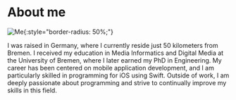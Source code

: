 # About me

![Me](/images/protrait.png){:style="border-radius: 50%;"}

I was raised in Germany, where I currently reside just 50 kilometers from Bremen. I received my education in Media Informatics and Digital Media at the University of Bremen, where I later earned my PhD in Engineering. My career has been centered on mobile application development, and I am particularly skilled in programming for iOS using Swift. Outside of work, I am deeply passionate about programming and strive to continually improve my skills in this field.
